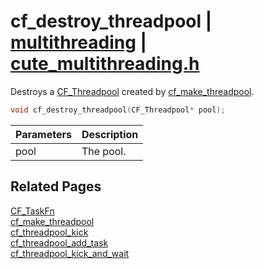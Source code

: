 # cf_destroy_threadpool | [multithreading](https://github.com/RandyGaul/cute_framework/blob/master/docs/multithreading_readme.md) | [cute_multithreading.h](https://github.com/RandyGaul/cute_framework/blob/master/include/cute_multithreading.h)

Destroys a [CF_Threadpool](https://github.com/RandyGaul/cute_framework/blob/master/docs/multithreading/cf_threadpool.md) created by [cf_make_threadpool](https://github.com/RandyGaul/cute_framework/blob/master/docs/multithreading/cf_make_threadpool.md).

```cpp
void cf_destroy_threadpool(CF_Threadpool* pool);
```

Parameters | Description
--- | ---
pool | The pool.

## Related Pages

[CF_TaskFn](https://github.com/RandyGaul/cute_framework/blob/master/docs/multithreading/cf_taskfn.md)  
[cf_make_threadpool](https://github.com/RandyGaul/cute_framework/blob/master/docs/multithreading/cf_make_threadpool.md)  
[cf_threadpool_kick](https://github.com/RandyGaul/cute_framework/blob/master/docs/multithreading/cf_threadpool_kick.md)  
[cf_threadpool_add_task](https://github.com/RandyGaul/cute_framework/blob/master/docs/multithreading/cf_threadpool_add_task.md)  
[cf_threadpool_kick_and_wait](https://github.com/RandyGaul/cute_framework/blob/master/docs/multithreading/cf_threadpool_kick_and_wait.md)  
